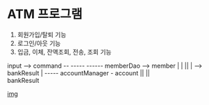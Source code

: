 # ATM 프로그램 

1. 회원가입/탈퇴 기능
2. 로그인/아웃 기능 
3. 입금, 이체, 잔액조회, 전송, 조회 기능 


input --> command --     -----  ------      memberDao --> member
            |                       |       ||
            | --> bankResult            | ----- accountManager - account 
                                            ||
                                            ||  
                                            bankResult

[img](step2.png)

